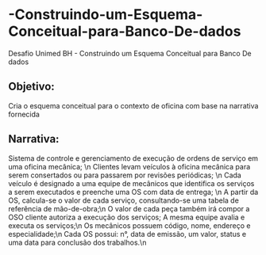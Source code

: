 # -Construindo-um-Esquema-Conceitual-para-Banco-De-dados
Desafio Unimed BH - Construindo um Esquema Conceitual para Banco De dados
## Objetivo:
Cria o esquema conceitual para o contexto de oficina com base na narrativa fornecida

## Narrativa:
Sistema de controle e gerenciamento de execução de ordens de serviço em uma oficina mecânica; \n
Clientes levam veículos à oficina mecânica para serem consertados ou para passarem por revisões  periódicas; \n
Cada veículo é designado a uma equipe de mecânicos que identifica os serviços a serem executados e preenche uma OS com data de entrega; \n
A partir da OS, calcula-se o valor de cada serviço, consultando-se uma tabela de referência de mão-de-obra;\n
O valor de cada peça também irá compor a OSO cliente autoriza a execução dos serviços;
A mesma equipe avalia e executa os serviços;\n
Os mecânicos possuem código, nome, endereço e especialidade;\n
Cada OS possui: n°, data de emissão, um valor, status e uma data para conclusão dos trabalhos.\n
